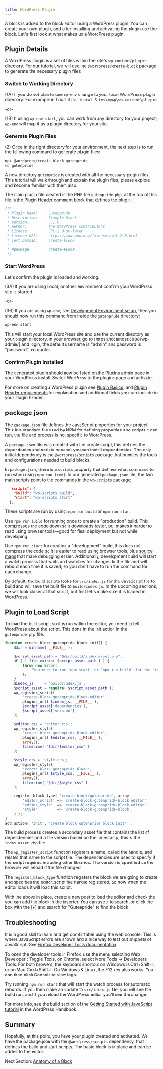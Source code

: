 ```yaml
---
title: WordPress Plugin
---
```


A block is added to the block editor using a WordPress plugin. You can create your own plugin, and after installing and activating the plugin use the block. Let's first look at what makes up a WordPress plugin.

## Plugin Details

A WordPress plugin is a set of files within the site's `wp-content/plugins` directory. For our tutorial, we will use the `@wordpress/create-block` package to generate the necessary plugin files.

### Switch to Working Directory

(1A) If you do not plan to use `wp-env` change to your local WordPress plugin directory. For example in Local it is: `~\Local Sites\mywp\wp-content\plugins`

-or-

(1B) If using `wp-env start`, you can work from any directory for your project; `wp-env` will map it as a plugin directory for your site.

### Generate Plugin Files

(2) Once in the right directory for your environment, the next step is to run the following command to generate plugin files:

```sh
npx @wordpress/create-block gutenpride
cd gutenpride
```

A new directory `gutenpride` is created with all the necessary plugin files. This tutorial will walk through and explain the plugin files, please explore and become familiar with them also.

The main plugin file created is the PHP file `gutenpride.php`, at the top of this file is the Plugin Header comment block that defines the plugin.

```php
/**
 * Plugin Name:     Gutenpride
 * Description:     Example block
 * Version:         0.1.0
 * Author:          The WordPress Contributors
 * License:         GPL-2.0-or-later
 * License URI:     https://www.gnu.org/licenses/gpl-2.0.html
 * Text Domain:     create-block
 *
 * @package         create-block
 */
```

### Start WordPress

Let's confirm the plugin is loaded and working.

(3A) If you are using Local, or other environment confirm your WordPress site is started.

-or-

(3B) If you are using `wp-env`, see [Development Environment setup](devenv.md), then you should now run this command from inside the `gutenpride` directory:

```sh
wp-env start
```

This will start your local WordPress site and use the current directory as your plugin directory. In your browser, go to [https://localhost:8888/wp-admin/] and login, the default username is "admin" and password is "password", no quotes.

### Confirm Plugin Installed

The generated plugin should now be listed on the Plugins admin page in your WordPress install. Switch WorPress to the plugins page and activate.

For more on creating a WordPress plugin see [Plugin Basics](https://developer.wordpress.org/plugins/plugin-basics/), and [Plugin Header requirements](https://developer.wordpress.org/plugins/plugin-basics/header-requirements/) for explanation and additional fields you can include in your plugin header.

## package.json

The `package.json` file defines the JavaScript properties for your project. This is a standard file used by NPM for defining properties and scripts it can run, the file and process is not specific to WordPress.

A `package.json` file was created with the create script, this defines the dependecies and scripts needed. you can install dependencies. The only initial dependency is the `@wordpress/scripts` package that bundles the tools and configurations needed to build blocks.

In `package.json`, there is a `scripts` property that defines what command to run when using `npm run (cmd)`. In our generated `package.json` file, the two main scripts point to the commands in the `wp-scripts` package:

```json
  "scripts": {
    "build": "wp-scripts build",
    "start": "wp-scripts start"
  },
```

These scripts are run by using: `npm run build` or `npm run start`

Use `npm run build` for running once to create a "production" build. This compresses the code down so it downloads faster, but makes it harder to read using browser tools—good for final deployment but not while developing.

Use `npm run start` for creating a "development" build, this does not compress the code so it is easier to read using browser tools, plus [source maps](https://developer.mozilla.org/en-US/docs/Tools/Debugger/How_to/Use_a_source_map) that make debugging easier. Additionally, development build will start a watch process that waits and watches for changes to the file and will rebuild each time it is saved; so you don't have to run the command for each change.

By default, the build scripts looks for `src/index.js` for the JavaScript file to build and will save the built file to `build/index.js`. In the upcoming sections, we will look closer at that script, but first let's make sure it is loaded in WordPress.

## Plugin to Load Script

To load the built script, so it is run within the editor, you need to tell WordPress about the script. This done in the init action in the `gutenpride.php` file.

```php
function create_block_gutenpride_block_init() {
	$dir = dirname( __FILE__ );

	$script_asset_path = "$dir/build/index.asset.php";
	if ( ! file_exists( $script_asset_path ) ) {
		throw new Error(
			'You need to run `npm start` or `npm run build` for the "create-block/gutenpride" block first.'
		);
	}
	$index_js     = 'build/index.js';
	$script_asset = require( $script_asset_path );
	wp_register_script(
		'create-block-gutenpride-block-editor',
		plugins_url( $index_js, __FILE__ ),
		$script_asset['dependencies'],
		$script_asset['version']
	);

	$editor_css = 'editor.css';
	wp_register_style(
		'create-block-gutenpride-block-editor',
		plugins_url( $editor_css, __FILE__ ),
		array(),
		filemtime( "$dir/$editor_css" )
	);

	$style_css = 'style.css';
	wp_register_style(
		'create-block-gutenpride-block',
		plugins_url( $style_css, __FILE__ ),
		array(),
		filemtime( "$dir/$style_css" )
	);

	register_block_type( 'create-block/gutenpride', array(
		'editor_script' => 'create-block-gutenpride-block-editor',
		'editor_style'  => 'create-block-gutenpride-block-editor',
		'style'         => 'create-block-gutenpride-block',
	) );
}
add_action( 'init', 'create_block_gutenpride_block_init' );
```

The build process creates a secondary asset file that contains the list of dependencies and a file version based on the timestamp, this is the `index.asset.php` file.

The `wp_register_script` function registers a name, called the handle, and relates that name to the script file. The dependencies are used to specify if the script requires including other libraries. The version is specified so the browser will reload if the file changed.

The `register_block_type` function registers the block we are going to create and specifies the editor_script file handle registered. So now when the editor loads it will load this script.

With the above in place, create a new post to load the editor and check the you can add the block in the inserter. You can use `/` to search, or click the box with the [+] and search for "Gutenpride" to find the block.

## Troubleshooting

It is a good skill to learn and get comfortable using the web console. This is where JavaScript errors are shown and a nice way to test out snippets of JavaScript. See [Firefox Developer Tools documentation](https://developer.mozilla.org/en-US/docs/Tools).

To open the developer tools in Firefox, use the menu selecting Web Developer : Toggle Tools, on Chrome, select More Tools -> Developers Tools. For both browers, the keyboard shortcut on Windows is Ctrl+Shift+I, or on Mac Cmd+Shift+I. On Windows & Linux, the F12 key also works. You can then click Console to view logs.

Try running `npm run start` that will start the watch process for automatic rebuilds. If you then make an update to `src/index.js` file, you will see the build run, and if you reload the WordPress editor you'll see the change.

For more info, see the build section of the [Getting Started with JavaScript tutorial](/docs/designers-developers/developers/tutorials/javascript/js-build-setup.md) in the WordPress Handbook.

## Summary

Hopefully, at this point, you have your plugin created and activated. We have the package.json with the `@wordpress/scripts` dependency, that defines the build and start scripts. The basic block is in place and can be added to the editor.

Next Section: [Anatomy of a Block](block-anatomy.md)

